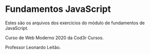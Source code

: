 # Fundamentos JavaScript

Estes são os arquivos dos exercícios do módulo de fundamentos de JavaScript. 

Curso de Web Moderno 2020 da Cod3r Cursos.

Professor Leonardo Leitão.
